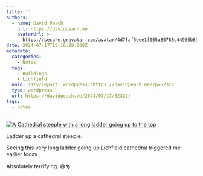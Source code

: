 ```yaml
---
title: ''
authors:
  - name: David Peach
    url: https://davidpeach.me
    avatarUrl: >-
      https://secure.gravatar.com/avatar/4d7faf5eee1f055a85788c44936b8995eaab6dfb004e7854ec747ccb272e91ee?s=96&d=mm&r=g
date: 2024-07-17T18:16:28.000Z
metadata:
  categories:
    - Notes
  tags:
    - Buildings
    - Lichfield
  uuid: 11ty/import::wordpress::https://davidpeach.me/?p=52322
  type: wordpress
  url: https://davidpeach.me/2024/07/17/52322/
tags:
  - notes
---
```

[![A Cathedral steeple with a long ladder going up to the top](/assets/PXL_20240717_1227227632-lap17rnCVnyY.jpg)](/assets/PXL_20240717_1227227632-lap17rnCVnyY.jpg)

Ladder up a cathedral steeple.

Seeing this very long ladder going up Lichfield cathedral triggered me earlier today.

Absolutely terrifying. 😅🪜
